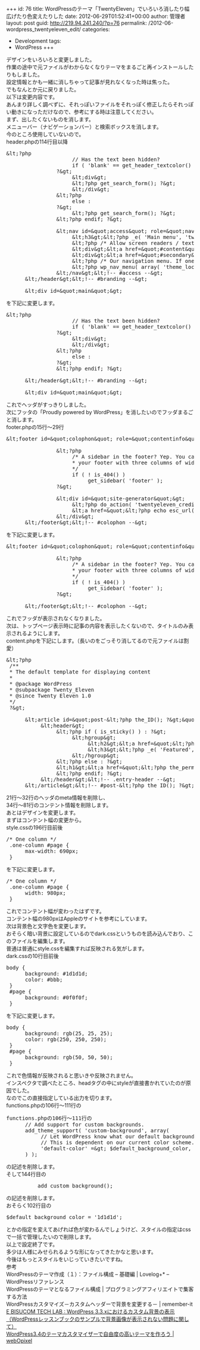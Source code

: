 +++
id: 76
title: WordPressのテーマ「TwentyEleven」でいろいろ消したり幅広げたり色変えたりした
date: 2012-06-29T01:52:41+00:00
author: 管理者
layout: post
guid: http://219.94.241.240/?p=76
permalink: /2012-06-wordpress_twentyeleven_edit/
categories:
  - Development
tags:
  - WordPress
+++
<div>
  デザインをいろいろと変更しました。
</div>

<div>
  作業の途中で元ファイルがわからなくなりテーマをまるごと再インストールしたりもしました。
</div>

<div>
  設定情報とかも一緒に消しちゃって記事が見れなくなった時は焦った。
</div>

<div>
  でもなんとか元に戻りました。
</div>

<div>
  以下は変更内容です。
</div>

<div>
  あんまり詳しく調べずに、それっぽいファイルをそれっぽく修正したらそれっぽい動きになっただけなので、参考にする時は注意してください。
</div>

<div>
  まず、出したくないものを消します。
</div>

<div>
  メニューバー（ナビゲーションバー）と検索ボックスを消します。
</div>

<div>
  今のところ使用していないので。
</div>

<div>
  header.phpの114行目以降
</div>

<pre class="brush: php; title: ; notranslate" title="">&amp;lt;?php
                     // Has the text been hidden?
                     if ( 'blank' == get_header_textcolor() ) :
                ?&amp;gt;
                     &amp;lt;div&amp;gt;
                     &amp;lt;?php get_search_form(); ?&amp;gt;
                     &amp;lt;/div&amp;gt;
                &amp;lt;?php
                     else :
                ?&amp;gt;
                     &amp;lt;?php get_search_form(); ?&amp;gt;
                &amp;lt;?php endif; ?&amp;gt;

                &amp;lt;nav id=&amp;quot;access&amp;quot; role=&amp;quot;navigation&amp;quot;&amp;gt;
                     &amp;lt;h3&amp;gt;&amp;lt;?php _e( 'Main menu', 'twentyeleven' ); ?&amp;gt;&amp;lt;/h3&amp;gt;
                     &amp;lt;?php /* Allow screen readers / text browsers to skip the navigation menu and get right to the good stuff. */ ?&amp;gt;
                     &amp;lt;div&amp;gt;&amp;lt;a href=&amp;quot;#content&amp;quot; title=&amp;quot;&amp;lt;?php esc_attr_e( 'Skip to primary content', 'twentyeleven' ); ?&amp;gt;&amp;quot;&amp;gt;&amp;lt;?php _e( 'Skip to primary content', 'twentyeleven' ); ?&amp;gt;&amp;lt;/a&amp;gt;&amp;lt;/div&amp;gt;
                     &amp;lt;div&amp;gt;&amp;lt;a href=&amp;quot;#secondary&amp;quot; title=&amp;quot;&amp;lt;?php esc_attr_e( 'Skip to secondary content', 'twentyeleven' ); ?&amp;gt;&amp;quot;&amp;gt;&amp;lt;?php _e( 'Skip to secondary content', 'twentyeleven' ); ?&amp;gt;&amp;lt;/a&amp;gt;&amp;lt;/div&amp;gt;
                     &amp;lt;?php /* Our navigation menu. If one isn't filled out, wp_nav_menu falls back to wp_page_menu. The menu assigned to the primary location is the one used. If one isn't assigned, the menu with the lowest ID is used. */ ?&amp;gt;
                     &amp;lt;?php wp_nav_menu( array( 'theme_location' =&amp;gt; 'primary' ) ); ?&amp;gt;
                &amp;lt;/nav&amp;gt;&amp;lt;!-- #access --&amp;gt;
      &amp;lt;/header&amp;gt;&amp;lt;!-- #branding --&amp;gt;

      &amp;lt;div id=&amp;quot;main&amp;quot;&amp;gt;
</pre>

<div>
  を下記に変更します。
</div>

<pre class="brush: php; title: ; notranslate" title="">&amp;lt;?php
                     // Has the text been hidden?
                     if ( 'blank' == get_header_textcolor() ) :
                ?&amp;gt;
                     &amp;lt;div&amp;gt;
                     &amp;lt;/div&amp;gt;
                &amp;lt;?php
                     else :
                ?&amp;gt;
                &amp;lt;?php endif; ?&amp;gt;

      &amp;lt;/header&amp;gt;&amp;lt;!-- #branding --&amp;gt;

      &amp;lt;div id=&amp;quot;main&amp;quot;&amp;gt;
</pre>

<div>
  これでヘッダがすっきりしました。
</div>

<div>
  次にフッタの「Proudly powered by WordPress」を消したいのでフッダまるごと消します。
</div>

<div>
  footer.phpの15行～29行
</div>

<pre class="brush: php; title: ; notranslate" title="">&amp;lt;footer id=&amp;quot;colophon&amp;quot; role=&amp;quot;contentinfo&amp;quot;&amp;gt;

                &amp;lt;?php
                     /* A sidebar in the footer? Yep. You can can customize
                     * your footer with three columns of widgets.
                     */
                     if ( ! is_404() )
                          get_sidebar( 'footer' );
                ?&amp;gt;

                &amp;lt;div id=&amp;quot;site-generator&amp;quot;&amp;gt;
                     &amp;lt;?php do_action( 'twentyeleven_credits' ); ?&amp;gt;
                     &amp;lt;a href=&amp;quot;&amp;lt;?php echo esc_url( __( 'http://wordpress.org/', 'twentyeleven' ) ); ?&amp;gt;&amp;quot; title=&amp;quot;&amp;lt;?php esc_attr_e( 'Semantic Personal Publishing Platform', 'twentyeleven' ); ?&amp;gt;&amp;quot; rel=&amp;quot;generator&amp;quot;&amp;gt;&amp;lt;?php printf( __( 'Proudly powered by %s', 'twentyeleven' ), 'WordPress' ); ?&amp;gt;&amp;lt;/a&amp;gt;
                &amp;lt;/div&amp;gt;
      &amp;lt;/footer&amp;gt;&amp;lt;!-- #colophon --&amp;gt;
</pre>

<div>
  を下記に変更します。
</div>

<pre class="brush: php; title: ; notranslate" title="">&amp;lt;footer id=&amp;quot;colophon&amp;quot; role=&amp;quot;contentinfo&amp;quot;&amp;gt;

                &amp;lt;?php
                     /* A sidebar in the footer? Yep. You can can customize
                     * your footer with three columns of widgets.
                     */
                     if ( ! is_404() )
                          get_sidebar( 'footer' );
                ?&amp;gt;

      &amp;lt;/footer&amp;gt;&amp;lt;!-- #colophon --&amp;gt;
</pre>

<div>
  これでフッダが表示されなくなりました。
</div>

<div>
  次は、トップページ表示時に記事の内容を表示したくないので、タイトルのみ表示されるようにします。
</div>

<div>
  content.phpを下記にします。（長いのをごっそり消してるので元ファイルは割愛）
</div>

<pre class="brush: php; title: ; notranslate" title="">&amp;lt;?php
 /**
 * The default template for displaying content
 *
 * @package WordPress
 * @subpackage Twenty_Eleven
 * @since Twenty Eleven 1.0
 */
 ?&amp;gt;

      &amp;lt;article id=&amp;quot;post-&amp;lt;?php the_ID(); ?&amp;gt;&amp;quot; &amp;lt;?php post_class(); ?&amp;gt;&amp;gt;
           &amp;lt;header&amp;gt;
                &amp;lt;?php if ( is_sticky() ) : ?&amp;gt;
                     &amp;lt;hgroup&amp;gt;
                          &amp;lt;h2&amp;gt;&amp;lt;a href=&amp;quot;&amp;lt;?php the_permalink(); ?&amp;gt;&amp;quot; title=&amp;quot;&amp;lt;?php printf( esc_attr__( 'Permalink to %s', 'twentyeleven' ), the_title_attribute( 'echo=0' ) ); ?&amp;gt;&amp;quot; rel=&amp;quot;bookmark&amp;quot;&amp;gt;&amp;lt;?php the_title(); ?&amp;gt;&amp;lt;/a&amp;gt;&amp;lt;/h2&amp;gt;
                          &amp;lt;h3&amp;gt;&amp;lt;?php _e( 'Featured', 'twentyeleven' ); ?&amp;gt;&amp;lt;/h3&amp;gt;
                     &amp;lt;/hgroup&amp;gt;
                &amp;lt;?php else : ?&amp;gt;
                &amp;lt;h1&amp;gt;&amp;lt;a href=&amp;quot;&amp;lt;?php the_permalink(); ?&amp;gt;&amp;quot; title=&amp;quot;&amp;lt;?php printf( esc_attr__( 'Permalink to %s', 'twentyeleven' ), the_title_attribute( 'echo=0' ) ); ?&amp;gt;&amp;quot; rel=&amp;quot;bookmark&amp;quot;&amp;gt;&amp;lt;?php the_title(); ?&amp;gt;&amp;lt;/a&amp;gt;&amp;lt;/h1&amp;gt;
                &amp;lt;?php endif; ?&amp;gt;
           &amp;lt;/header&amp;gt;&amp;lt;!-- .entry-header --&amp;gt;
      &amp;lt;/article&amp;gt;&amp;lt;!-- #post-&amp;lt;?php the_ID(); ?&amp;gt; --&amp;gt;
</pre>

<div>
  21行～32行のヘッダのmeta情報を削除し、
</div>

<div>
  34行～81行のコンテント情報を削除します。
</div>

<div>
  あとはデザインを変更します。
</div>

<div>
  まずはコンテント幅の変更から。
</div>

<div>
  style.cssの196行目前後
</div>

<pre class="brush: css; title: ; notranslate" title="">/* One column */
 .one-column #page {
      max-width: 690px;
 }
</pre>

<div>
  を下記に変更します。
</div>

<pre class="brush: css; title: ; notranslate" title="">/* One column */
 .one-column #page {
      width: 980px;
 }
</pre>

<div>
  これでコンテント幅が変わったはずです。
</div>

<div>
  コンテント幅の980pxはAppleのサイトを参考にしています。
</div>

<div>
  次は背景色と文字色を変更します。
</div>

<div>
  おそらく暗い背景に設定しているのでdark.cssというものを読み込んでおり、このファイルを編集します。
</div>

<div>
  普通は普通にstyle.cssを編集すれば反映される気がします。
</div>

<div>
  dark.cssの10行目前後
</div>

<pre class="brush: css; title: ; notranslate" title="">body {
      background: #1d1d1d;
      color: #bbb;
 }
 #page {
      background: #0f0f0f;
 }
</pre>

<div>
  を下記に変更します。
</div>

<pre class="brush: css; title: ; notranslate" title="">body {
      background: rgb(25, 25, 25);
      color: rgb(250, 250, 250);
 }
 #page {
      background: rgb(50, 50, 50);
 }
</pre>

<div>
  これで色情報が反映されると思いきや反映されません。
</div>

<div>
  インスペクタで調べたところ、headタグの中にstyleが直接書かれていたのが原因でした。
</div>

<div>
  なのでこの直接指定している出力を切ります。
</div>

<div>
  functions.phpの106行～111行の
</div>

<pre class="brush: php; title: ; notranslate" title="">functions.phpの106行～111行の
      // Add support for custom backgrounds.
      add_theme_support( 'custom-background', array(
           // Let WordPress know what our default background color is.
           // This is dependent on our current color scheme.
           'default-color' =&amp;gt; $default_background_color,
      ) );
</pre>

<div>
  の記述を削除します。
</div>

<div>
  そして144行目の
</div>

<pre class="brush: php; title: ; notranslate" title="">          add_custom_background();
</pre>

<div>
  の記述を削除します。
</div>

<div>
  おそらく102行目の
</div>

<pre class="brush: php; title: ; notranslate" title="">$default_background_color = '1d1d1d';
</pre>

<div>
  とかの指定を変えてあげれば色が変わるんでしょうけど、スタイルの指定はcssで一括で管理したいので削除します。
</div>

<div>
  以上で設定終了です。
</div>

<div>
  多少は人様にみせられるような形になってきたかなと思います。
</div>

<div>
  今後はもっとスタイルをいじっていきたいですね。
</div>

<div>
  参考
</div>

<div>
  WordPressのテーマ作成（１）：ファイル構成 &#8211; 基礎編 | Lovelog+* &#8211; WordPressリファレンス
</div>

<div>
  WordPressのテーマとなるファイル構成 | プログラミングアフィリエイトで集客する方法
</div>

<div>
  WordPressカスタマイズ－カスタムヘッダーで背景を変更する－ | remember-it
</div>

<div>
  <a title="E BISUCOM TECH LAB : WordPress 3.3.xにおけるカスタム背景の表示 （WordPressレッスンブックのサンプルで背景画像が表示されない問題に関して）" href="http://ebisu.com/memo/custom_background/" target="_blank">E BISUCOM TECH LAB : WordPress 3.3.xにおけるカスタム背景の表示 （WordPressレッスンブックのサンプルで背景画像が表示されない問題に関して）</a>
</div>

<div>
  <a title="WordPress3.4のテーマカスタマイザーで自由度の高いテーマを作ろう | webOpixel" href="http://www.webopixel.net/wordpress/586.html" target="_blank">WordPress3.4のテーマカスタマイザーで自由度の高いテーマを作ろう | webOpixel</a>
</div>